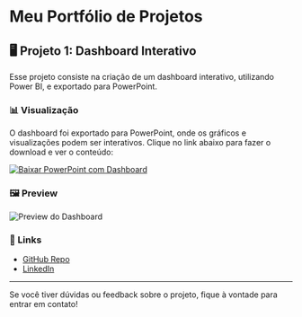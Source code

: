 # Meu Portfólio de Projetos

## 🖥️ Projeto 1: Dashboard Interativo

Esse projeto consiste na criação de um dashboard interativo, utilizando Power BI, e exportado para PowerPoint.

### 📊 Visualização

O dashboard foi exportado para PowerPoint, onde os gráficos e visualizações podem ser interativos. Clique no link abaixo para fazer o download e ver o conteúdo:

[![Baixar PowerPoint com Dashboard](https://img.shields.io/badge/Download-PowerPoint-blue?style=for-the-badge)](https://1drv.ms/p/c/43651327c531fbef/EfxdasdBONNBtgRSzk7kufkB_BC6dC4Bpxo1vqaf1XUsVQ?e=q12dcD?download=1)

### 🖼️ Preview
![Preview do Dashboard](url_da_imagem_de_preview.png)

### 🔗 Links

- [GitHub Repo](URL_DO_REPOSITORIO)
- [LinkedIn](URL_LINKEDIN)

---

Se você tiver dúvidas ou feedback sobre o projeto, fique à vontade para entrar em contato!
